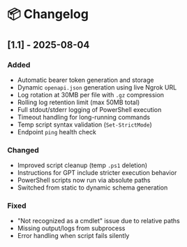 # 📦 Changelog

## [1.1] - 2025-08-04
### Added
- Automatic bearer token generation and storage
- Dynamic `openapi.json` generation using live Ngrok URL
- Log rotation at 30MB per file with `.gz` compression
- Rolling log retention limit (max 50MB total)
- Full stdout/stderr logging of PowerShell execution
- Timeout handling for long-running commands
- Temp script syntax validation (`Set-StrictMode`)
- Endpoint `ping` health check

### Changed
- Improved script cleanup (temp `.ps1` deletion)
- Instructions for GPT include stricter execution behavior
- PowerShell scripts now run via absolute paths
- Switched from static to dynamic schema generation

### Fixed
- "Not recognized as a cmdlet" issue due to relative paths
- Missing output/logs from subprocess
- Error handling when script fails silently
